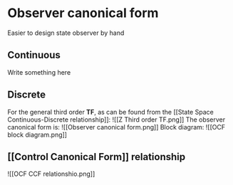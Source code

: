 # Observer canonical form
Easier to design state observer by hand
## Continuous
Write something here

## Discrete
For the general third order **TF**, as can be found from the [[State Space Continuous-Discrete relationship]]:
![[Z Third order TF.png]]
The observer canonical form is:
![[Observer canonical form.png]]
Block diagram:
![[OCF block diagram.png]]

## [[Control Canonical Form]] relationship
![[OCF CCF relationshio.png]]